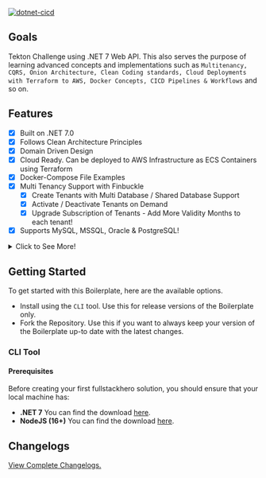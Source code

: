 [![dotnet-cicd](https://github.com/angelbus/tekton-api/actions/workflows/dotnet.yml/badge.svg?branch=main)](https://github.com/angelbus/tekton-webapi/actions/workflows/dotnet.yml)

## Goals

Tekton Challenge using .NET 7 Web API. This also serves the purpose of learning advanced concepts and implementations such as `Multitenancy, CQRS, Onion Architecture, Clean Coding standards, Cloud Deployments with Terraform to AWS, Docker Concepts, CICD Pipelines & Workflows` and so on.

## Features

- [x] Built on .NET 7.0
- [x] Follows Clean Architecture Principles
- [x] Domain Driven Design
- [x] Cloud Ready. Can be deployed to AWS Infrastructure as ECS Containers using Terraform
- [x] Docker-Compose File Examples
- [x] Multi Tenancy Support with Finbuckle
  - [x] Create Tenants with Multi Database / Shared Database Support
  - [x] Activate / Deactivate Tenants on Demand
  - [x] Upgrade Subscription of Tenants - Add More Validity Months to each tenant!
- [x] Supports MySQL, MSSQL, Oracle & PostgreSQL!

<details>
  <summary>Click to See More!</summary>

- [x] Uses Entity Framework Core as DB Abstraction
- [x] Flexible Repository Pattern
- [x] Dapper Integration for Optimal Performance
- [x] Serilog Integration with various Sinks - File, SEQ, Kibana
- [x] OpenAPI - Supports Client Service Generation
- [x] API Versioning
- [x] Response Caching - Distributed Caching + REDIS
- [x] Fluent Validations
- [x] Audit Logging
- [x] Advanced User & Role Based Permission Management
- [x] Code Analysis & StyleCop Integration with Rulesets
- [x] File Storage Service
- [x] Test Projects
- [x] JWT & Azure AD Authentication
- [x] MediatR - CQRS
- [x] SignalR Notifications
</details>

## Getting Started

To get started with this Boilerplate, here are the available options.

- Install using the `CLI` tool. Use this for release versions of the Boilerplate only.
- Fork the Repository. Use this if you want to always keep your version of the Boilerplate up-to date with the latest changes.

### CLI Tool

#### Prerequisites

Before creating your first fullstackhero solution, you should ensure that your local machine has:

- **.NET 7** You can find the download [here](https://dotnet.microsoft.com/en-us/download/dotnet/7.0).
- **NodeJS (16+)** You can find the download [here](https://nodejs.org/en/download).

## Changelogs

[View Complete Changelogs.](https://github.com/angelbus/tekton-api/blob/main/Changelogs.md)
